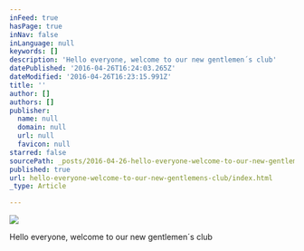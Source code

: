 ```yaml
---
inFeed: true
hasPage: true
inNav: false
inLanguage: null
keywords: []
description: 'Hello everyone, welcome to our new gentlemen´s club'
datePublished: '2016-04-26T16:24:03.265Z'
dateModified: '2016-04-26T16:23:15.991Z'
title: ''
author: []
authors: []
publisher:
  name: null
  domain: null
  url: null
  favicon: null
starred: false
sourcePath: _posts/2016-04-26-hello-everyone-welcome-to-our-new-gentlemens-club.md
published: true
url: hello-everyone-welcome-to-our-new-gentlemens-club/index.html
_type: Article

---
```

![](https://the-grid-user-content.s3-us-west-2.amazonaws.com/486f4946-f8d6-43e4-bdda-9c07590c694d.jpg)

Hello everyone, welcome to our new gentlemen´s club